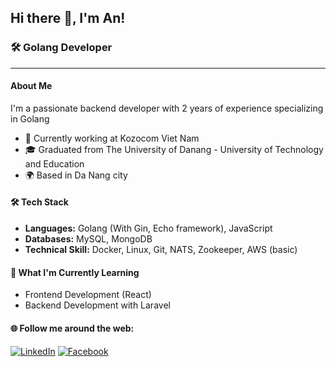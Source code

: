 ## Hi there 👋, I'm An!

### 🛠 Golang Developer

---

#### About Me

I'm a passionate backend developer with 2 years of experience specializing in Golang

-   💼 Currently working at Kozocom Viet Nam
-   🎓 Graduated from The University of Danang - University of Technology and Education
-   🌍 Based in Da Nang city

#### 🛠 Tech Stack

-   **Languages:** Golang (With Gin, Echo framework), JavaScript
-   **Databases:** MySQL, MongoDB
-   **Technical Skill:** Docker, Linux, Git, NATS, Zookeeper, AWS (basic)

#### 🌱 What I'm Currently Learning

-   Frontend Development (React)
-   Backend Development with Laravel

#### 🌐 Follow me around the web:
<div>
<a href="https://www.linkedin.com/in/hoanglh96/" target="_blank"><img src="https://img.shields.io/badge/LinkedIn-%230077B5.svg?&style=flat-square&logo=linkedin&logoColor=white" alt="LinkedIn"></a>
<a href="https://www.facebook.com/profile.php?id=100007937435761" target="_blank"><img src="https://img.shields.io/badge/Facebook-%231877F2.svg?&style=flat-square&logo=facebook&logoColor=white" alt="Facebook"></a>
</div>

